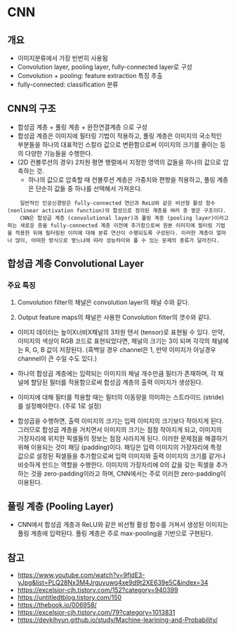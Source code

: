 # CNN

## 개요

- 이미지분류에서 가장 빈번히 사용됨
- Convolution layer, pooling layer, fully-connected layer로 구성 
- Convolution + pooling: feature extraction 특징 추출
- fully-connected: classification 분류

## CNN의 구조

- 합성곱 계층 + 풀링 계층 + 완전연결계층 으로 구성 
- 합성곱 계층은 이미지에 필터링 기법이 적용하고, 풀링 계층은 이미지의 국소적인 부분들을 하나의 대표적인 스칼라 값으로 변환함으로써 이미지의 크기를 줄이는 등의 다양한 기능들을 수행한다.
- (2D 컨볼루션의 경우) 2차원 평면 행렬에서 지정한 영역의 값들을 하나의 값으로 압축하는 것.
  - 하나의 값으로 압축할 때 컨볼루션 계층은 가중치와 편향을 적용하고, 풀링 계층은 단순히 값들 중 하나를 선택해서 가져온다.

```
	일반적인 인공신경망은 fully-connected 연산과 ReLU와 같은 비선형 활성 함수 (nonlinear activation function)의 합성으로 정의된 계층을 여러 층 쌓은 구조이다.
	CNN은 합성곱 계층 (convolutional layer)과 풀링 계층 (pooling layer)이라고 하는 새로운 층을 fully-connected 계층 이전에 추가함으로써 원본 이미지에 필터링 기법을 적용한 뒤에 필터링된 이미에 대해 분류 연산이 수행되도록 구성된다. 이러한 계층이 얼마나 많이, 어떠한 방식으로 쌓느냐에 따라 성능차이와 풀 수 있는 문제의 종류가 달라진다.
```

## 합성곱 계층 Convolutional Layer

### 주요 특징

1. Convolution filter의 채널은 convolution layer의 채널 수와 같다. 

2. Output feature maps의 채널은 사용한 Convolution filter의 갯수와 같다.

- 이미지 데이터는 높이X너비X채널의 3차원 텐서 (tensor)로 표현될 수 있다. 만약, 이미지의 색상이 RGB 코드로 표현되었다면, 채널의 크기는 3이 되며 각각의 채널에는 R, G, B 값이 저장된다. (흑백일 경우 channel은 1, 만약 이미지가 아닐경우 channel이 큰 수일 수도 있다.)

- 하나의 합성곱 계층에는 입력되는 이미지의 채널 개수만큼 필터가 존재하며, 각 채널에 할당된 필터를 적용함으로써 합성곱 계층의 출력 이미지가 생성된다. 

- 이미지에 대해 필터를 적용할 때는 필터의 이동량을 의미하는 스트라이드 (stride)를 설정해야한다.  (주로 1로 설정)

- 합성곱을 수행하면, 출력 이미지의 크기는 입력 이미지의 크기보다 작아지게 된다. 그러므로 합성곱 계층을 거치면서 이미지의 크기는 점점 작아지게 되고, 이미지의 가장자리에 위치한 픽셀들의 정보는 점점 사라지게 된다. 이러한 문제점을 해결하기 위해 이용되는 것이 패딩 (padding)이다. 패딩은 입력 이미지의 가장자리에 특정 값으로 설정된 픽셀들을 추가함으로써 입력 이미지와 출력 이미지의 크기를 같거나 비슷하게 만드는 역할을 수행한다. 이미지의 가장자리에 0의 값을 갖는 픽셀을 추가하는 것을 zero-padding이라고 하며, CNN에서는 주로 이러한 zero-padding이 이용된다.

## 풀링 계층 (Pooling Layer)

- CNN에서 합성곱 계층과 ReLU와 같은 비선형 활성 함수를 거쳐서 생성된 이미지는 풀링 계층에 입력된다. 풀링 계층은 주로 max-pooling을 기반으로 구현된다. 







## 참고

- https://www.youtube.com/watch?v=9fldE3-yJpg&list=PLQ28Nx3M4Jrguyuwg4xe9d9t2XE639e5C&index=34
- https://excelsior-cjh.tistory.com/152?category=940399
- https://untitledtblog.tistory.com/150
- https://thebook.io/006958/
- https://excelsior-cjh.tistory.com/79?category=1013831
- https://devkihyun.github.io/study/Machine-learining-and-Probability/